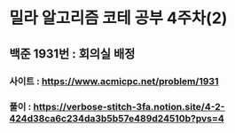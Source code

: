# 밀라 알고리즘 코테 공부 4주차(2)

## 백준 1931번 : 회의실 배정

### 사이트 : https://www.acmicpc.net/problem/1931
### 풀이 : https://verbose-stitch-3fa.notion.site/4-2-424d38ca6c234da3b5b57e489d24510b?pvs=4